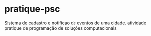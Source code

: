 # pratique-psc
Sistema de cadastro e notificao de eventos de uma cidade. atividade pratique de programação de soluções computacionais
